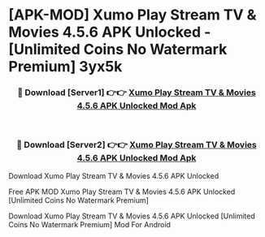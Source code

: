 # [APK-MOD] Xumo Play  Stream TV & Movies 4.5.6 APK Unlocked - [Unlimited Coins No Watermark Premium] 3yx5k



<div align="center">
<h3>🔴 Download [Server1] 👉👉 <a href="https://momento.my/?title=Xumo_Play__Stream_TV_&_Movies_4.5.6_APK_Unlocked">Xumo Play  Stream TV & Movies 4.5.6 APK Unlocked Mod Apk</a></h3><br>

<h3>🔴 Download [Server2] 👉👉 <a href="https://momento.my/?title=Xumo_Play__Stream_TV_&_Movies_4.5.6_APK_Unlocked">Xumo Play  Stream TV & Movies 4.5.6 APK Unlocked Mod Apk</a></h3>
</div>



Download Xumo Play  Stream TV & Movies 4.5.6 APK Unlocked 

Free APK MOD Xumo Play  Stream TV & Movies 4.5.6 APK Unlocked [Unlimited Coins No Watermark Premium]

Download Xumo Play  Stream TV & Movies 4.5.6 APK Unlocked [Unlimited Coins No Watermark Premium] Mod For Android

